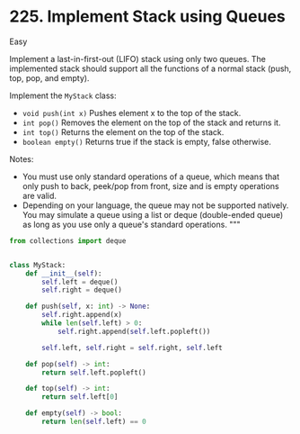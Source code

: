 # 225. Implement Stack using Queues

Easy

Implement a last-in-first-out (LIFO) stack using only two queues. The implemented stack should support all the functions of a normal stack (push, top, pop, and empty).

Implement the `MyStack` class:

- `void push(int x)` Pushes element x to the top of the stack.
- `int pop()` Removes the element on the top of the stack and returns it.
- `int top()` Returns the element on the top of the stack.
- `boolean empty()` Returns true if the stack is empty, false otherwise.

Notes:

- You must use only standard operations of a queue, which means that only push to back, peek/pop from front, size and is empty operations are valid.
- Depending on your language, the queue may not be supported natively. You may simulate a queue using a list or deque (double-ended queue) as long as you use only a queue's standard operations.
"""

```python
from collections import deque


class MyStack:
    def __init__(self):
        self.left = deque()
        self.right = deque()

    def push(self, x: int) -> None:
        self.right.append(x)
        while len(self.left) > 0:
            self.right.append(self.left.popleft())

        self.left, self.right = self.right, self.left

    def pop(self) -> int:
        return self.left.popleft()

    def top(self) -> int:
        return self.left[0]

    def empty(self) -> bool:
        return len(self.left) == 0
```
